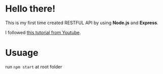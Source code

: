 # Hello there! 

This is my first time created RESTFUL API by using **Node.js**  and **Express**. 

I followed [this tutorial from Youtube](https://www.youtube.com/watch?v=l8WPWK9mS5M). 


# Usuage 

run ```npm start``` at root folder



